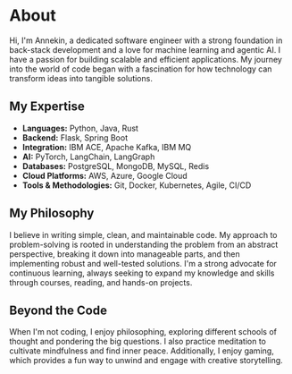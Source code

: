 # About

Hi, I'm Annekin, a dedicated software engineer with a strong foundation in back-stack development and a love for machine learning and agentic AI. I have a passion for building scalable and efficient applications. My journey into the world of code began with a fascination for how technology can transform ideas into tangible solutions.

## My Expertise

*   **Languages:** Python, Java, Rust
*   **Backend:** Flask, Spring Boot
*   **Integration:** IBM ACE, Apache Kafka, IBM MQ
*   **AI:** PyTorch, LangChain, LangGraph
*   **Databases:** PostgreSQL, MongoDB, MySQL, Redis
*   **Cloud Platforms:** AWS, Azure, Google Cloud
*   **Tools & Methodologies:** Git, Docker, Kubernetes, Agile, CI/CD

## My Philosophy

I believe in writing simple, clean, and maintainable code. My approach to problem-solving is rooted in understanding the problem from an abstract perspective, breaking it down into manageable parts, and then implementing robust and well-tested solutions. I'm a strong advocate for continuous learning, always seeking to expand my knowledge and skills through courses, reading, and hands-on projects.

## Beyond the Code

When I'm not coding, I enjoy philosophing, exploring different schools of thought and pondering the big questions. I also practice meditation to cultivate mindfulness and find inner peace. Additionally, I enjoy gaming, which provides a fun way to unwind and engage with creative storytelling.
